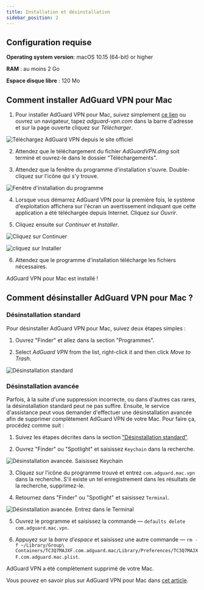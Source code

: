 ```yaml
---
title: Installation et désinstallation
sidebar_position: 2
---
```


## Configuration requise

**Operating system version**: macOS 10.15 (64-bit) or higher

**RAM** : au moins 2 Go

**Espace disque libre** : 120 Mo


## Comment installer AdGuard VPN pour Mac

1. Pour installer AdGuard VPN pour Mac, suivez simplement [ce lien](https://agrd.io/mac_vpn) ou ouvrez un navigateur, tapez *adguard-vpn.com* dans la barre d'adresse et sur la page ouverte cliquez sur *Télécharger*.

![Téléchargez AdGuard VPN depuis le site officiel](https://cdn.adguardvpn.com/public/Adguard/kb/vpn-install/mac-install-en.png)

2. Attendez que le téléchargement du fichier *AdGuardVPN.dmg* soit terminé et ouvrez-le dans le dossier "Téléchargements".

3. Attendez que la fenêtre du programme d'installation s'ouvre. Double-cliquez sur l'icône qui s'y trouve.

![Fenêtre d'installation du programme](https://cdn.adguardvpn.com/public/Adguard/kb/vpn-install/mac-install-ru-1.png)

4. Lorsque vous démarrez AdGuard VPN pour la première fois, le système d'exploitation affichera sur l'écran un avertissement indiquant que cette application a été téléchargée depuis Internet. Cliquez sur *Ouvrir*.

5. Cliquez ensuite sur *Continuer* et *Installer*.

![Cliquez sur Continuer](https://cdn.adguardvpn.com/public/Adguard/kb/vpn-install/mac-install-2-en.png)

![cliquez sur Installer](https://cdn.adguardvpn.com/public/Adguard/kb/vpn-install/mac-install-3-en.png)

6. Attendez que le programme d'installation télécharge les fichiers nécessaires.

AdGuard VPN pour Mac est installé !


## Comment désinstaller AdGuard VPN pour Mac ?

### Désinstallation standard

Pour désinstaller AdGuard VPN pour Mac, suivez deux étapes simples :

1. Ouvrez "Finder" et allez dans la section "Programmes".

2. Select *AdGuard VPN* from the list, right-click it and then click *Move to Trash*.

![Désinstallation standard](https://cdn.adguardvpn.com/public/Adguard/kb/vpn-install/mac-uninstall-1-en.png)


### Désinstallation avancée

Parfois, à la suite d'une suppression incorrecte, ou dans d'autres cas rares, la désinstallation standard peut ne pas suffire. Ensuite, le service d'assistance peut vous demander d'effectuer une désinstallation avancée afin de supprimer complètement AdGuard VPN de votre Mac. Pour faire ça, procédez comme suit :

1. Suivez les étapes décrites dans la section ["Désinstallation standard"](#how-to-uninstall-adguard-vpn-for-mac).

2. Ouvrez "Finder" ou "Spotlight" et saisissez `Keychain` dans la recherche.

![Désinstallation avancée. Saisissez Keychain](https://cdn.adguardvpn.com/public/Adguard/kb/vpn-install/mac-key-chain-en.png)

3. Cliquez sur l'icône du programme trouvé et entrez `com.adguard.mac.vpn` dans la recherche. S'il existe un tel enregistrement dans les résultats de la recherche, supprimez-le.

4. Retournez dans "Finder" ou "Spotlight" et saisissez `Terminal`.

![Désinstallation avancée. Entrez dans le Terminal](https://cdn.adguardvpn.com/public/Adguard/kb/vpn-install/mac-terminal-en.png)

5. Ouvrez le programme et saisissez la commande — `defaults delete com.adguard.mac.vpn`.

6. Appuyez sur la *barre d'espace* et saisissez une autre commande — `rm -f ~/Library/Group\ Containers/TC3Q7MAJXF.com.adguard.mac/Library/Preferences/TC3Q7MAJXF.com.adguard.mac.plist`.

AdGuard VPN a été complètement supprimé de votre Mac.

Vous pouvez en savoir plus sur AdGuard VPN pour Mac dans [cet article](/adguard-vpn-for-mac/overview.md).
